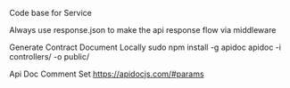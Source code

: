 Code base for Service

Always use response.json to make the api response flow via middleware

Generate Contract Document Locally 
sudo npm install -g apidoc
apidoc -i controllers/  -o public/

Api Doc Comment Set 
https://apidocjs.com/#params

